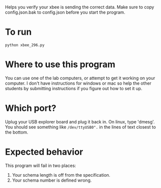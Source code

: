 Helps you verify your xbee is sending the correct data.
Make sure to copy config.json.bak to config.json before you start the program.

# To run

`python xbee_296.py`


# Where to use this program

You can use one of the lab computers, or attempt to get it working on your computer.
I don't have instructions for windows or mac so help the other students by submitting
instructions if you figure out how to set it up.

# Which port?

Uplug your USB explorer board and plug it back in.
On linux, type 'dmesg'. You should see something like `/dev/ttyUSB0".`
in the lines of text closest to the bottom.

# Expected behavior

This program will fail in two places:

1. Your schema length is off from the specification.
2. Your schema number is defined wrong.
